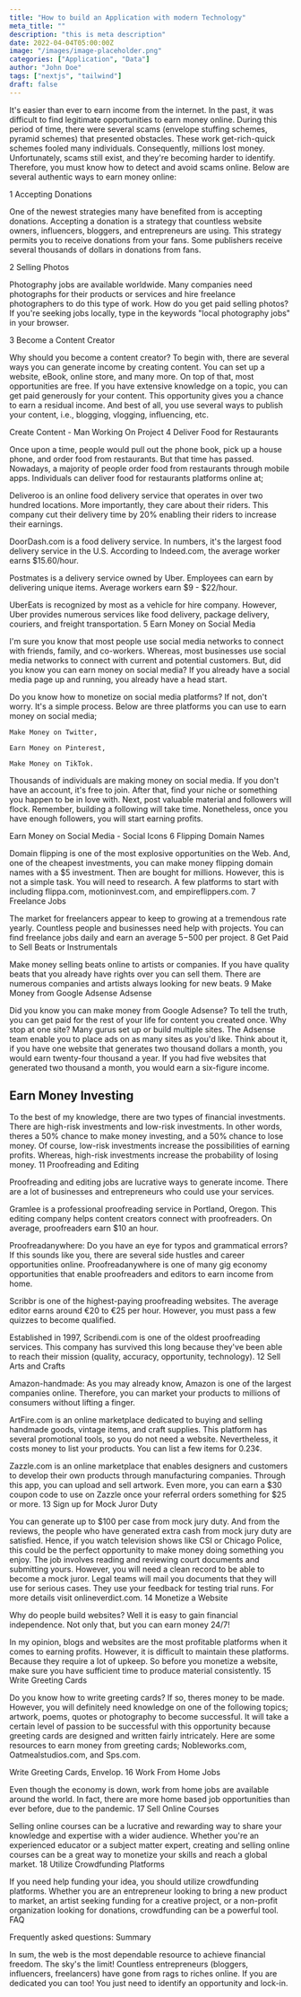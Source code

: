```yaml
---
title: "How to build an Application with modern Technology"
meta_title: ""
description: "this is meta description"
date: 2022-04-04T05:00:00Z
image: "/images/image-placeholder.png"
categories: ["Application", "Data"]
author: "John Doe"
tags: ["nextjs", "tailwind"]
draft: false
---
```


It's easier than ever to earn income from the internet. In the past, it was difficult to find legitimate opportunities to earn money online. During this period of time, there were several scams (envelope stuffing schemes, pyramid schemes) that presented obstacles. These work get-rich-quick schemes fooled many individuals. Consequently, millions lost money. Unfortunately, scams still exist, and they're becoming harder to identify. Therefore, you must know how to detect and avoid scams online. Below are several authentic ways to earn money online:

1 Accepting Donations

One of the newest strategies many have benefited from is accepting donations. Accepting a donation is a strategy that countless website owners, influencers, bloggers, and entrepreneurs are using. This strategy permits you to receive donations from your fans. Some publishers receive several thousands of dollars in donations from fans.

2 Selling Photos

Photography jobs are available worldwide. Many companies need photographs for their products or services and hire freelance photographers to do this type of work. How do you get paid selling photos? If you're seeking jobs locally, type in the keywords "local photography jobs" in your browser.

3 Become a Content Creator

Why should you become a content creator? To begin with, there are several ways you can generate income by creating content. You can set up a website, eBook, online store, and many more. On top of that, most opportunities are free. If you have extensive knowledge on a topic, you can get paid generously for your content. This opportunity gives you a chance to earn a residual income. And best of all, you use several ways to publish your content, i.e., blogging, vlogging, influencing, etc.

Create Content - Man Working On Project
4 Deliver Food for Restaurants

Once upon a time, people would pull out the phone book, pick up a house phone, and order food from restaurants. But that time has passed. Nowadays, a majority of people order food from restaurants through mobile apps. Individuals can deliver food for restaurants platforms online at;

Deliveroo is an online food delivery service that operates in over two hundred locations. More importantly, they care about their riders. This company cut their delivery time by 20% enabling their riders to increase their earnings.

DoorDash.com is a food delivery service. In numbers, it's the largest food delivery service in the U.S. According to Indeed.com, the average worker earns $15.60/hour.

Postmates is a delivery service owned by Uber. Employees can earn by delivering unique items. Average workers earn $9 - $22/hour.

UberEats is recognized by most as a vehicle for hire company. However, Uber provides numerous services like food delivery, package delivery, couriers, and freight transportation.
5 Earn Money on Social Media

I'm sure you know that most people use social media networks to connect with friends, family, and co-workers. Whereas, most businesses use social media networks to connect with current and potential customers. But, did you know you can earn money on social media? If you already have a social media page up and running, you already have a head start.

Do you know how to monetize on social media platforms? If not, don't worry. It's a simple process. Below are three platforms you can use to earn money on social media;

    Make Money on Twitter,

    Earn Money on Pinterest,

    Make Money on TikTok.

Thousands of individuals are making money on social media. If you don't have an account, it's free to join. After that, find your niche or something you happen to be in love with. Next, post valuable material and followers will flock. Remember, building a following will take time. Nonetheless, once you have enough followers, you will start earning profits.

Earn Money on Social Media - Social Icons
6 Flipping Domain Names

Domain flipping is one of the most explosive opportunities on the Web. And, one of the cheapest investments, you can make money flipping domain names with a $5 investment. Then are bought for millions. However, this is not a simple task. You will need to research. A few platforms to start with including flippa.com, motioninvest.com, and empireflippers.com.
7 Freelance Jobs

The market for freelancers appear to keep to growing at a tremendous rate yearly. Countless people and businesses need help with projects. You can find freelance jobs daily and earn an average $5-$500 per project.
8 Get Paid to Sell Beats or Instrumentals

Make money selling beats online to artists or companies. If you have quality beats that you already have rights over you can sell them. There are numerous companies and artists always looking for new beats.
9 Make Money from Google Adsense Adsense

Did you know you can make money from Google Adsense? To tell the truth, you can get paid for the rest of your life for content you created once. Why stop at one site? Many gurus set up or build multiple sites. The Adsense team enable you to place ads on as many sites as you'd like. Think about it, if you have one website that generates two thousand dollars a month, you would earn twenty-four thousand a year. If you had five websites that generated two thousand a month, you would earn a six-figure income.

## Earn Money Investing

To the best of my knowledge, there are two types of financial investments. There are high-risk investments and low-risk investments. In other words, theres a 50% chance to make money investing, and a 50% chance to lose money. Of course, low-risk investments increase the possibilities of earning profits. Whereas, high-risk investments increase the probability of losing money.
11 Proofreading and Editing

Proofreading and editing jobs are lucrative ways to generate income. There are a lot of businesses and entrepreneurs who could use your services.

Gramlee is a professional proofreading service in Portland, Oregon. This editing company helps content creators connect with proofreaders. On average, proofreaders earn $10 an hour.

Proofreadanywhere: Do you have an eye for typos and grammatical errors? If this sounds like you, there are several side hustles and career opportunities online. Proofreadanywhere is one of many gig economy opportunities that enable proofreaders and editors to earn income from home.

Scribbr is one of the highest-paying proofreading websites. The average editor earns around €20 to €25 per hour. However, you must pass a few quizzes to become qualified.

Established in 1997, Scribendi.com is one of the oldest proofreading services. This company has survived this long because they've been able to reach their mission (quality, accuracy, opportunity, technology).
12 Sell Arts and Crafts

Amazon-handmade: As you may already know, Amazon is one of the largest companies online. Therefore, you can market your products to millions of consumers without lifting a finger.

ArtFire.com is an online marketplace dedicated to buying and selling handmade goods, vintage items, and craft supplies. This platform has several promotional tools, so you do not need a website. Nevertheless, it costs money to list your products. You can list a few items for 0.23¢.

Zazzle.com is an online marketplace that enables designers and customers to develop their own products through manufacturing companies. Through this app, you can upload and sell artwork. Even more, you can earn a $30 coupon code to use on Zazzle once your referral orders something for $25 or more.
13 Sign up for Mock Juror Duty

You can generate up to $100 per case from mock jury duty. And from the reviews, the people who have generated extra cash from mock jury duty are satisfied. Hence, if you watch television shows like CSI or Chicago Police, this could be the perfect opportunity to make money doing something you enjoy. The job involves reading and reviewing court documents and submitting yours. However, you will need a clean record to be able to become a mock juror. Legal teams will mail you documents that they will use for serious cases. They use your feedback for testing trial runs. For more details visit onlineverdict.com.
14 Monetize a Website

Why do people build websites? Well it is easy to gain financial independence. Not only that, but you can earn money 24/7!

In my opinion, blogs and websites are the most profitable platforms when it comes to earning profits. However, it is difficult to maintain these platforms. Because they require a lot of upkeep. So before you monetize a website, make sure you have sufficient time to produce material consistently.
15 Write Greeting Cards

Do you know how to write greeting cards? If so, theres money to be made. However, you will definitely need knowledge on one of the following topics; artwork, poems, quotes or photography to become successful. It will take a certain level of passion to be successful with this opportunity because greeting cards are designed and written fairly intricately. Here are some resources to earn money from greeting cards; Nobleworks.com, Oatmealstudios.com, and Sps.com.

Write Greeting Cards, Envelop.
16 Work From Home Jobs

Even though the economy is down, work from home jobs are available around the world. In fact, there are more home based job opportunities than ever before, due to the pandemic.
17 Sell Online Courses

Selling online courses can be a lucrative and rewarding way to share your knowledge and expertise with a wider audience. Whether you're an experienced educator or a subject matter expert, creating and selling online courses can be a great way to monetize your skills and reach a global market.
18 Utilize Crowdfunding Platforms

If you need help funding your idea, you should utilize crowdfunding platforms. Whether you are an entrepreneur looking to bring a new product to market, an artist seeking funding for a creative project, or a non-profit organization looking for donations, crowdfunding can be a powerful tool.
FAQ

Frequently asked questions:
Summary

In sum, the web is the most dependable resource to achieve financial freedom. The sky's the limit! Countless entrepreneurs (bloggers, influencers, freelancers) have gone from rags to riches online. If you are dedicated you can too! You just need to identify an opportunity and lock-in.
